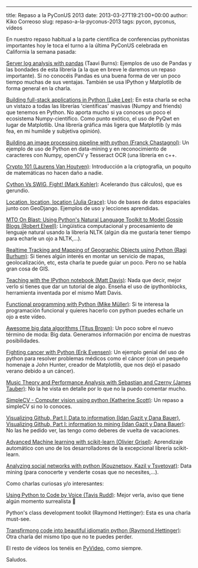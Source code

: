 ---
title: Repaso a la PyConUS 2013
date: 2013-03-27T19:21:00+00:00
author: Kiko Correoso
slug: repaso-a-la-pyconus-2013
tags: pycon, pyconus, vídeos

En nuestro repaso habitual a la parte científica de conferencias pythonistas importantes hoy le toca el turno a la última PyConUS celebrada en California la semana pasada:

[Server log analysis with pandas](http://www.pyvideo.org/video/1745/server-log-analysis-with-pandas-0) (Taavi Burns): Ejemplos de uso de Pandas y las bondades de esta librería (a la que en breve le daremos un repaso importante). Si no conocéis Pandas es una buena forma de ver un poco tiempo muchas de sus ventajas. También se usa IPython y Matplotlib de forma general en la charla.

[Building full-stack applications in Python (Luke Lee)](http://www.pyvideo.org/video/1751/building-full-stack-scientific-applications-in-py): En esta charla se echa un vistazo a todas las librerías 'científicas' masivas (Numpy and friends) que tenemos en Python. No aporta mucho si ya conoces un poco el ecosistema Numpy-científico. Como punto exótico, el uso de PyQwt en lugar de Matplotlib. Una librería gráfica más ligera que Matplotlib (y más fea, en mi humilde y subjetiva opinión).

[Building an image processing pipeline with python (Franck Chastagnol)](http://www.pyvideo.org/video/1702/building-an-image-processing-pipeline-with-python): Un ejemplo de uso de Python en data-mining y en reconocimiento de caracteres con Numpy, openCV y Tesseract OCR (una librería en c++.

[Crypto 101 (Laurens Van Houtven)](http://www.pyvideo.org/video/1778/crypto-101): Introducción a la criptografía, un poquito de matemáticas no hacen daño a nadie.

[Cython Vs SWIG, Fight! (Mark Kohler)](http://www.pyvideo.org/video/1692/cython-vs-swig-fight): Acelerando (tus cálculos), que es gerundio.

[Location, location, location (Julia Grace)](http://www.pyvideo.org/video/1752/location-location-location): Uso de bases de datos espaciales junto con GeoDjango. Ejemplos de uso y lecciones aprendidas.

[MTO On Blast: Using Python's Natural Language Toolkit to Model Gossip Blogs (Robert Elwell)](http://www.pyvideo.org/video/1790/mto-on-blast-using-pythons-natural-language-too): Lingüística computacional y procesamiento de lenguaje natural usando la librería NLTK (algún día me gustaría tener tiempo para echarle un ojo a NLTK,...).

[Realtime Tracking and Mapping of Geographic Objects using Python (Ragi Burhum)](http://www.pyvideo.org/video/1771/realtime-tracking-and-mapping-of-geographic-objec): Si tienes algún interés en montar un servicio de mapas, geolocalización, etc, esta charla te puede guiar un poco. Pero no se habla gran cosa de GIS.

[Teaching with the IPython notebook (Matt Davis)](http://www.pyvideo.org/video/1744/teaching-with-the-ipython-notebook): Nada que decir, mejor verlo si tienes que dar un tutorial de algo. Enseña el uso de ipythonblocks, herramienta inventada por el mismo Matt Davis.

[Functional programming with Python (Mike Müller)](http://www.pyvideo.org/video/1799/functional-programming-with-python): Si te interesa la programación funcional y quieres hacerlo con python puedes echarle un ojo a este vídeo.

[Awesome big data algorithms (Titus Brown)](http://www.pyvideo.org/video/1781/awesome-big-data-algorithms): Un poco sobre el nuevo término de moda: Big data. Generamos información por encima de nuestras posibilidades.

[Fighting cancer with Python (Erik Evensen)](http://www.pyvideo.org/video/1761/fighting-cancer-with-python): Un ejemplo genial del uso de python para resolver problemas médicos como el cáncer (con un pequeño homenaje a John Hunter, creador de Matplotlib, que nos dejó el pasado verano debido a un cáncer).

[Music Theory and Performance Analysis with Sebastian and Czerny (James Tauber)](http://www.pyvideo.org/video/1769/music-theory-and-performance-analysis-with-sebast): No la he vista en detalle por lo que no la puedo comentar mucho.

[SimpleCV - Computer vision using python (Katherine Scott)](http://www.pyvideo.org/video/1796/simplecv-computer-vision-using-python): Un repaso a simpleCV si no lo conoces.

[Visualizing Github, Part I: Data to information (Idan Gazit y Dana Bauer)](http://www.pyvideo.org/video/1759/visualizing-github-part-i-data-to-information), [Visualizing Github, Part I: information to mining (Idan Gazit y Dana Bauer)](http://www.pyvideo.org/video/1766/visualizing-github-part-ii-information-to-meani): No las he pedido ver, las tengo como deberes de vuelta de vacaciones.

[Advanced Machine learning with scikit-learn (Olivier Grisel)](http://www.pyvideo.org/video/1719/advanced-machine-learning-with-scikit-learn): Aprendizaje automático con uno de los desarrolladores de la excepcional librería scikit-learn.

[Analyzing social networks with python (Kouznetsov, Kazil y Tsvetovat)](http://www.pyvideo.org/video/1714/analyzing-social-networks-with-python): Data mining (para conocerte y venderte cosas que no necesites,...).

Como charlas curiosas y/o interesantes:

[Using Python to Code by Voice (Tavis Rudd)](http://www.pyvideo.org/video/1735/using-python-to-code-by-voice): Mejor verla, aviso que tiene algún momento surrealista 🙂

Python's class development toolkit (Raymond Hettinger): Esta es una charla must-see.



[Transfirmong code into beautiful idiomatin python (Raymond Hettinger)](http://www.pyvideo.org/video/1780/transforming-code-into-beautiful-idiomatic-pytho): Otra charla del mismo tipo que no te puedes perder.

El resto de vídeos los tenéis en [PyVideo](http://www.pyvideo.org/category/33/pycon-us-2013), como siempre.

Saludos.